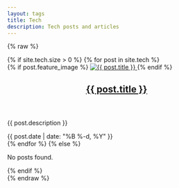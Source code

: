 ```yaml
---
layout: tags
title: Tech
description: Tech posts and articles
---
```


{% raw %}

<div class="post-feed">
  {% if site.tech.size > 0 %}
    {% for post in site.tech %}
    <article class="post">
      <div class="post-inside">
        {% if post.feature_image %}
        <a class="post-thumbnail" href="{{ post.url | relative_url }}">
          <img src="{{ post.feature_image | relative_url }}" alt="{{ post.title }}">
        </a>
        {% endif %}
        <header class="post-header">
          <h2 class="post-title"><a href="{{ post.url | relative_url }}" rel="bookmark">{{ post.title }}</a></h2>
        </header>
        <div class="post-content">
          <p>{{ post.description }}</p>
        </div>
        <footer class="post-meta">
          <time class="published" datetime="{{ post.date | date: '%Y-%m-%d' }}">{{ post.date | date: "%B %-d, %Y" }}</time>
        </footer>
      </div>
    </article>
    {% endfor %}
  {% else %}
    <p>No posts found.</p>
  {% endif %}
</div>
{% endraw %}

